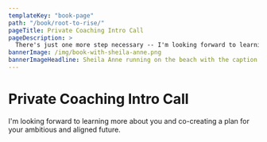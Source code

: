 ```yaml
---
templateKey: "book-page"
path: "/book/root-to-rise/"
pageTitle: Private Coaching Intro Call
pageDescription: >
  There's just one more step necessary -- I'm looking forward to learning more about you and co-creating a plan for your ambitious and aligned future.
bannerImage: /img/book-with-sheila-anne.png
bannerImageHeadline: Sheila Anne running on the beach with the caption Book with Sheila Anne
---
```


# Private Coaching Intro Call

I'm looking forward to learning more about you and co-creating a plan for your ambitious and aligned future.
